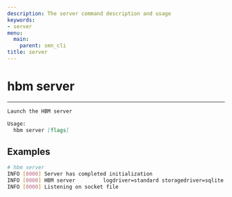 ```yaml
---
description: The server command description and usage
keywords:
- server
menu:
  main:
    parent: smn_cli
title: server
---
```


# hbm server
***

```markdown
Launch the HBM server

Usage:
  hbm server [flags]
```

## Examples

```bash
# hbm server
INFO [0000] Server has completed initialization
INFO [0000] HBM server         logdriver=standard storagedriver=sqlite version=0.8.0
INFO [0000] Listening on socket file
```
